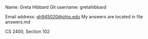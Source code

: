 Name: Greta Hibbard
Git username: gretahibbard 

Email address: gh945020@ohio.edu
My answers are located in file answers.md

CS 2400, Section 102
